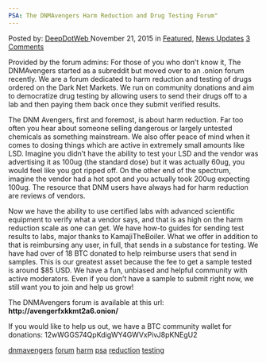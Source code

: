 ```yaml
---
PSA: The DNMAvengers Harm Reduction and Drug Testing Forum"
---
```

<article class="post-listing post-12304 post type-post status-publish format-standard has-post-thumbnail hentry  tag-dnmavengers tag-forum tag-harm tag-psa tag-reduction tag-testing">
<div class="post-inner">
<span>Posted by: <a href="https://www.deepdotweb.com/author/admin/" title="">DeepDotWeb </a></span>
<span>November 21, 2015</span>
<span>in <a href="https://www.deepdotweb.com/category/deepdot-news/" rel="category tag">Featured</a>, <a href="https://www.deepdotweb.com/category/news-updates/" rel="category tag">News Updates</a></span>
<span><a href="https://www.deepdotweb.com/2015/11/21/psa-the-dnmavengers-harm-reduction-and-drug-testing-forum/#comments">3 Comments</a></span>


<p>Provided by the forum admins: For those of you who don&#8217;t know it, The DNMAvengers started as a subreddit but moved over to an .onion forum recently. We are a forum dedicated to harm reduction and testing of drugs ordered on the Dark Net Markets. We run on community donations and aim to democratize drug testing by allowing users to send their drugs off to a lab and then paying them back once they submit verified results.</p>
<p>The DNM <span class="il">Avengers</span>, first and foremost, is about harm reduction. Far too often you hear about someone selling dangerous or largely untested chemicals as something mainstream. We also offer peace of mind when it comes to dosing things which are active in extremely small amounts like LSD. Imagine you didn&#8217;t have the ability to test your LSD and the vendor was advertising it as 100ug (the standard dose) but it was actually 60ug, you would feel like you got ripped off. On the other end of the spectrum, imagine the vendor had a hot spot and you actually took 200ug expecting<br/>
    100ug. The resource that DNM users have always had for harm reduction are reviews of vendors.</p>
<p>Now we have the ability to use certified labs with advanced scientific equipment to verify what a vendor says, and that is as high on the harm reduction scale as one can get. We have how-to guides for sending test results to labs, major thanks to KamajiTheBoiler. What we offer in addition to that is reimbursing any user, in full, that sends in a substance for testing. We have had over of 18 BTC donated to help reimburse users that send in samples. This is our greatest asset because the fee to get a sample tested is around $85 USD. We have a fun, unbiased and helpful community with active moderators. Even if you don&#8217;t have a sample to submit right now, we still want you to join and help us grow!</p>
<p>The DNMAvengers forum is available at this url: <strong>http://avengerfxkkmt2a6.onion/</strong></p>
<p>If you would like to help us out, we have a BTC community wallet for donations: 12wWGGS74QpKdigWY4GWVxPivJ8pKN<wbr/>EgU2</p>
</div>
<a href="https://www.deepdotweb.com/tag/dnmavengers/" rel="tag">dnmavengers</a>  <a href="https://www.deepdotweb.com/tag/forum/" rel="tag">forum</a> <a href="https://www.deepdotweb.com/tag/harm/" rel="tag">harm</a> <a href="https://www.deepdotweb.com/tag/psa/" rel="tag">psa</a> <a href="https://www.deepdotweb.com/tag/reduction/" rel="tag">reduction</a> <a href="https://www.deepdotweb.com/tag/testing/" rel="tag">testing</a></span> <span style="display:none" class="updated">2015-11-21